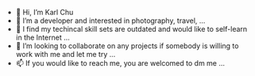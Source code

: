 - 👋 Hi, I’m Karl Chu
- 👀 I’m a developer and interested in photography, travel, ...
- 🌱 I find my techincal skill sets are outdated and would like to self-learn in the Internet ...
- 💞️ I’m looking to collaborate on any projects if somebody is willing to work with me and let me try ...
- 📫 If you would like to reach me, you are welcomed to dm me ...

<!---
karlcchu/karlcchu is a ✨ special ✨ repository because its `README.md` (this file) appears on your GitHub profile.
You can click the Preview link to take a look at your changes.
--->
